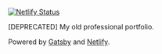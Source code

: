[![Netlify Status](https://api.netlify.com/api/v1/badges/b634e479-f168-4513-bec1-06fa7998a61b/deploy-status)](https://app.netlify.com/sites/inspiring-colden-624e4c/deploys)

[DEPRECATED] My old professional portfolio.

Powered by [Gatsby](https://www.gatsbyjs.org/) and [Netlify](https://www.netlify.com/).
